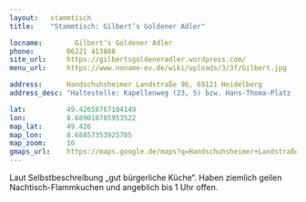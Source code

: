 ```yaml
---
layout:   stammtisch
title:    "Stammtisch: Gilbert’s Goldener Adler"

locname:        Gilbert’s Goldener Adler
phone:        06221 413888
site_url:     https://gilbertsgoldeneradler.wordpress.com/
menu_url:     https://www.noname-ev.de/wiki/uploads/3/3f/Gilbert.jpg

address:      Handschuhsheimer Landstraße 96, 69121 Heidelberg
address_desc: "Haltestelle: Kapellenweg (23, 5) bzw. Hans-Thoma-Platz (24)"

lat:          49.42658767104149
lon:          8.689018785953522
map_lat:      49.426
map_lon:      8.68857353925705
map_zoom:     16
gmaps_url:    https://maps.google.de/maps?q=Handschuhsheimer+Landstraße+96,+69121+Heidelberg
---
```

Laut Selbstbeschreibung „gut bürgerliche Küche“. Haben ziemlich geilen
Nachtisch-Flammkuchen und angeblich bis 1 Uhr offen.

